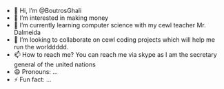- 👋 Hi, I’m @BoutrosGhali
- 👀 I’m interested in making money
- 🌱 I’m currently learning computer science with my cewl teacher Mr. Dalmeida
- 💞️ I’m looking to collaborate on cewl coding projects which will help me run the worlddddd.
- 📫 How to reach me? You can reach me via skype as I am the secretary general of the united nations
- 😄 Pronouns: ...
- ⚡ Fun fact: ...

<!---
BoutrosGhali/BoutrosGhali is a ✨ special ✨ repository because its `README.md` (this file) appears on your GitHub profile.
You can click the Preview link to take a look at your changes.
--->
